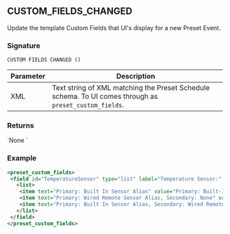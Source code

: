 ## CUSTOM\_FIELDS\_CHANGED

Update the template Custom Fields that UI's display for a new Preset Event.


### Signature

`CUSTOM FIELDS CHANGED ()`


| Parameter | Description |
| --- | --- |
| XML | Text string of XML matching the Preset Schedule schema. To UI comes through as `preset_custom_fields`.



### Returns

\`None
\`

### Example

```xml
<preset_custom_fields>
 <field id="TemperatureSensor" type="list" label="Temperature Sensor:" default="Primary: Built-In Sensor, Secondary: None">
   <list>
    <item text="Primary: Built In Sensor Alias" value="Primary: Built-In Sensor, Secondary: None"/>                    
    <item text="Primary: Wired Remote Sensor Alias, Secondary: None" value="Primary: Wired Remote Sensor, Secondary: None"/>
    <item text="Primary: Built In Sensor Alias, Secondary: Wired Remote Sensor Alias" value="Primary: Built-In Sensor, Secondary:           Wired Remote Sensor"/<item text="Primary: Wired Remote Sensor Alias, Secondary: Built In Sensor Alias" value="Primary: Wired           Remote Sensor, Secondary: Built-In Sensor"/>
   </list>
 </field>
</preset_custom_fields>
```
